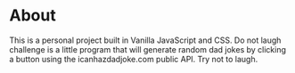 # About
This is a personal project built in Vanilla JavaScript and CSS. Do not laugh challenge is a little program that will generate random dad jokes by clicking a button using the icanhazdadjoke.com public API. Try not to laugh.